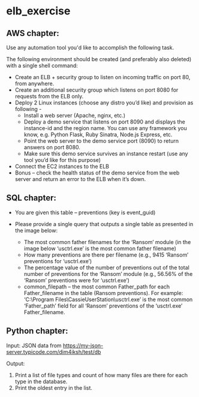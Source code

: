 # elb_exercise

AWS chapter:
------------

Use any automation tool you'd like to accomplish the following task.

The following environment should be created (and preferably also deleted) with a single shell command:
 
- Create an ELB + security group to listen on incoming traffic on port 80, from anywhere.
- Create an additional security group which listens on port 8080 for requests from the ELB only.
- Deploy 2 Linux instances (choose any distro you’d like) and provision as following -
  - Install a web server (Apache, nginx, etc.)
  - Deploy a demo service that listens on port 8090 and displays the instance-id and the region name.
    You can use any framework you know, e.g. Python Flask, Ruby Sinatra, Node.js Express, etc.
  - Point the web server to the demo service port (8090) to return answers on port 8080.
  - Make sure this demo service survives an instance restart (use any tool you’d like for this purpose)
- Connect the EC2 instances to the ELB
- Bonus – check the health status of the demo service from the web server and
  return an error to the ELB when it’s down.

SQL chapter:
------------

- You are given this table – preventions (key is event_guid)

- Please provide a single query that outputs a single table as presented in the image below:
  - The most common father filenames for the ‘Ransom’ module (in the image below ‘usctrl.exe’ is the most common father filename)
  - How many preventions are there per filename (e.g., 9415 ‘Ransom’ preventions for ‘usctrl.exe’)
  - The percentage value of the number of preventions out of the total number of preventions for the ‘Ransom’ module
    (e.g., 56.56% of the ‘Ransom’ preventions were for ‘usctrl.exe’)
  - common_filepath – the most common Father_path for each Father_filename in the table (Ransom preventions). 
For example: ‘C:\Program Files\CassieUserStation\usctrl.exe’ is the most common ‘Father_path’ field for all ‘Ransom’ preventions of the ‘usctrl.exe’ Father_filename.


Python chapter:
---------------

Input:
JSON data from https://my-json-server.typicode.com/dim4iksh/test/db

Output:
1. Print a list of file types and count of how many files are there for each type in the database.
2. Print the oldest entry in the list.


